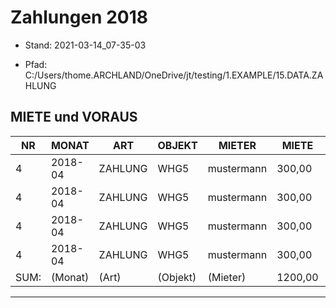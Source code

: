 ﻿# Zahlungen 2018


* Stand: 2021-03-14_07-35-03

* Pfad:  C:/Users/thome.ARCHLAND/OneDrive/jt/testing/1.EXAMPLE/15.DATA.ZAHLUNG

## MIETE und VORAUS


| NR   | MONAT   | ART     | OBJEKT   | MIETER     | MIETE   | VORAUS | ZAHLUNG | 
|----|-------|-------|--------|----------|-------|------|-------|
| 4    | 2018-04 | ZAHLUNG | WHG5     | mustermann | 300,00  | 80,00  | 380,00  | 
| 4    | 2018-04 | ZAHLUNG | WHG5     | mustermann | 300,00  | 80,00  | 380,00  | 
| 4    | 2018-04 | ZAHLUNG | WHG5     | mustermann | 300,00  | 80,00  | 380,00  | 
| 4    | 2018-04 | ZAHLUNG | WHG5     | mustermann | 300,00  | 80,00  | 380,00  | 
| SUM: | (Monat) | (Art)   | (Objekt) | (Mieter)   | 1200,00 | 320,00 | 1520,00 | 


---

